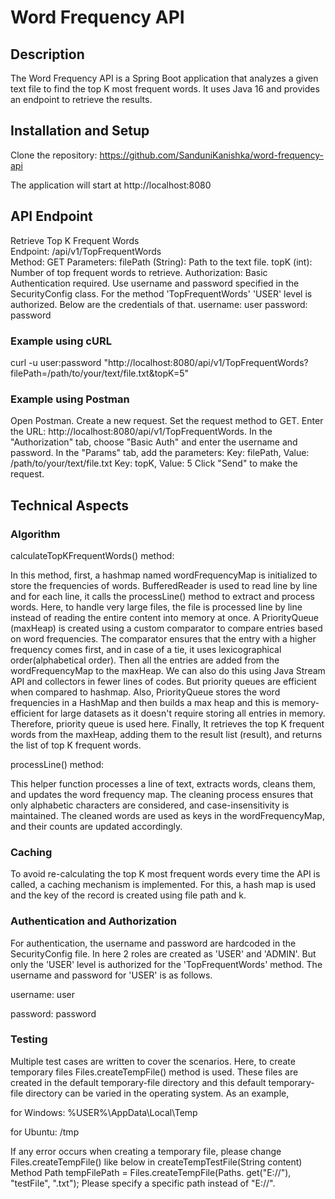 # Word Frequency API

## Description

The Word Frequency API is a Spring Boot application that analyzes a given text file to find the top K most frequent words. It uses Java 16 and provides an endpoint to retrieve the results.

## Installation and Setup

Clone the repository:
https://github.com/SanduniKanishka/word-frequency-api

The application will start at http://localhost:8080

## API Endpoint
Retrieve Top K Frequent Words  
Endpoint: /api/v1/TopFrequentWords  
Method: GET
Parameters:
filePath (String): Path to the text file.
topK (int): Number of top frequent words to retrieve.
Authorization: Basic Authentication required. Use username and password specified in the SecurityConfig class.
For the method 'TopFrequentWords' 'USER' level is authorized. Below are the credentials of that.
username: user
password: password

### Example using cURL
curl -u user:password "http://localhost:8080/api/v1/TopFrequentWords?filePath=/path/to/your/text/file.txt&topK=5"

### Example using Postman
Open Postman.
Create a new request.
Set the request method to GET.
Enter the URL: http://localhost:8080/api/v1/TopFrequentWords.
In the "Authorization" tab, choose "Basic Auth" and enter the username and password.
In the "Params" tab, add the parameters:
Key: filePath, Value: /path/to/your/text/file.txt
Key: topK, Value: 5
Click "Send" to make the request.

## Technical Aspects

### Algorithm

calculateTopKFrequentWords() method:

In this method, first, a hashmap named wordFrequencyMap is initialized to store the frequencies of words.
BufferedReader is used to read line by line and for each line, it calls the processLine() method to extract and process words. Here, to handle very large files, the file is processed line by line instead of reading the entire content into memory at once. 
A PriorityQueue (maxHeap) is created using a custom comparator to compare entries based on word frequencies.
The comparator ensures that the entry with a higher frequency comes first, and in case of a tie, it uses lexicographical order(alphabetical order).
Then all the entries are added from the wordFrequencyMap to the maxHeap. We can also do this using Java Stream API and collectors in fewer lines of codes. But priority queues are efficient when compared to hashmap. Also, PriorityQueue stores the word frequencies in a HashMap and then builds a max heap and this is memory-efficient for large datasets as it doesn't require storing all entries in memory. Therefore, priority queue is used here.
Finally, It retrieves the top K frequent words from the maxHeap, adding them to the result list (result), and returns the list of top K frequent words.

processLine() method:

This helper function processes a line of text, extracts words, cleans them, and updates the word frequency map. The cleaning process ensures that only alphabetic characters are considered, and case-insensitivity is maintained. The cleaned words are used as keys in the wordFrequencyMap, and their counts are updated accordingly.

### Caching
To avoid re-calculating the top K most frequent words every time the API is called, a caching mechanism is implemented. For this, a hash map is used and the key of the record is created using file path and k.

### Authentication and Authorization
For authentication, the username and password are hardcoded in the SecurityConfig file. In here 2 roles are created as 'USER' and 'ADMIN'. But only the 'USER' level is authorized for the 'TopFrequentWords' method. The username and password for 'USER' is as follows.

username: user

password: password

### Testing
Multiple test cases are written to cover the scenarios. Here, to create temporary files Files.createTempFile() method is used. These files are created in  the default temporary-file directory and this  default temporary-file directory can be varied in the operating system. As an example,

for Windows:  %USER%\AppData\Local\Temp

for Ubuntu: /tmp

If any error occurs when creating a temporary file, please change Files.createTempFile() like below in createTempTestFile(String content) Method
Path tempFilePath = Files.createTempFile(Paths. get("E://"), "testFile", ".txt");
Please specify a specific path instead of "E://".



 
